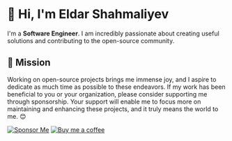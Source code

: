 # 👋 Hi, I'm Eldar Shahmaliyev

I'm a **Software Engineer**. I am incredibly passionate about creating useful solutions and contributing to the open-source community.

## 🎯 Mission

Working on open-source projects brings me immense joy, and I aspire to dedicate as much time as possible to these endeavors. If my work has been beneficial to you or your organization, please consider supporting me through sponsorship. Your support will enable me to focus more on maintaining and enhancing these projects, and it truly means the world to me. 😊

[![Sponsor Me](https://img.shields.io/badge/GitHub-Sponsor-ff69b4?style=for-the-badge&logo=github)](https://github.com/sponsors/shahmal1yev)
[![Buy me a coffee](https://img.shields.io/badge/buy_me_a_coffee-FFDD00?style=for-the-badge&logo=buy-me-a-coffee&logoColor=black)](https://buymeacoffee.com/shahmal1yev)
